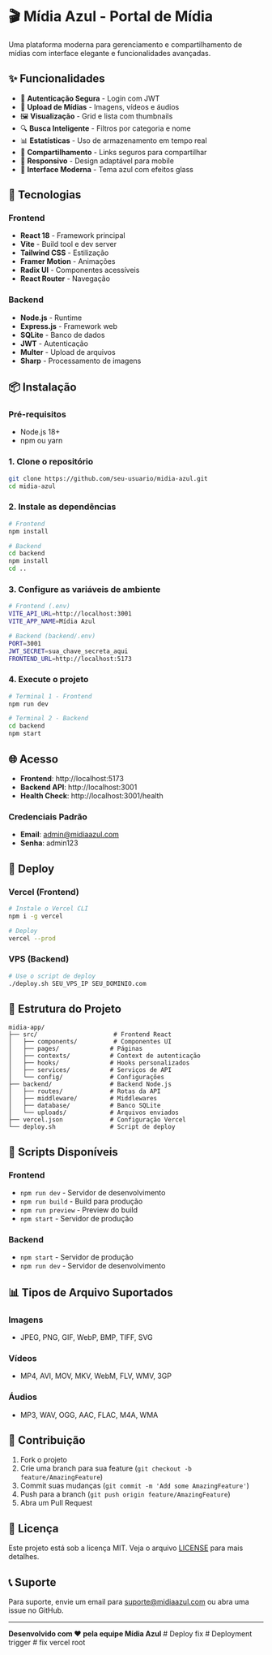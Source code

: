 # 🎬 Mídia Azul - Portal de Mídia

Uma plataforma moderna para gerenciamento e compartilhamento de mídias com interface elegante e funcionalidades avançadas.

## ✨ Funcionalidades

- 🔐 **Autenticação Segura** - Login com JWT
- 📁 **Upload de Mídias** - Imagens, vídeos e áudios
- 🖼️ **Visualização** - Grid e lista com thumbnails
- 🔍 **Busca Inteligente** - Filtros por categoria e nome
- 📊 **Estatísticas** - Uso de armazenamento em tempo real
- 🔗 **Compartilhamento** - Links seguros para compartilhar
- 📱 **Responsivo** - Design adaptável para mobile
- 🎨 **Interface Moderna** - Tema azul com efeitos glass

## 🚀 Tecnologias

### Frontend
- **React 18** - Framework principal
- **Vite** - Build tool e dev server
- **Tailwind CSS** - Estilização
- **Framer Motion** - Animações
- **Radix UI** - Componentes acessíveis
- **React Router** - Navegação

### Backend
- **Node.js** - Runtime
- **Express.js** - Framework web
- **SQLite** - Banco de dados
- **JWT** - Autenticação
- **Multer** - Upload de arquivos
- **Sharp** - Processamento de imagens

## 📦 Instalação

### Pré-requisitos
- Node.js 18+
- npm ou yarn

### 1. Clone o repositório
```bash
git clone https://github.com/seu-usuario/midia-azul.git
cd midia-azul
```

### 2. Instale as dependências
```bash
# Frontend
npm install

# Backend
cd backend
npm install
cd ..
```

### 3. Configure as variáveis de ambiente
```bash
# Frontend (.env)
VITE_API_URL=http://localhost:3001
VITE_APP_NAME=Mídia Azul

# Backend (backend/.env)
PORT=3001
JWT_SECRET=sua_chave_secreta_aqui
FRONTEND_URL=http://localhost:5173
```

### 4. Execute o projeto
```bash
# Terminal 1 - Frontend
npm run dev

# Terminal 2 - Backend
cd backend
npm start
```

## 🌐 Acesso

- **Frontend**: http://localhost:5173
- **Backend API**: http://localhost:3001
- **Health Check**: http://localhost:3001/health

### Credenciais Padrão
- **Email**: admin@midiaazul.com
- **Senha**: admin123

## 🚀 Deploy

### Vercel (Frontend)
```bash
# Instale o Vercel CLI
npm i -g vercel

# Deploy
vercel --prod
```

### VPS (Backend)
```bash
# Use o script de deploy
./deploy.sh SEU_VPS_IP SEU_DOMINIO.com
```

## 📁 Estrutura do Projeto

```
midia-app/
├── src/                     # Frontend React
│   ├── components/          # Componentes UI
│   ├── pages/              # Páginas
│   ├── contexts/           # Context de autenticação
│   ├── hooks/              # Hooks personalizados
│   ├── services/           # Serviços de API
│   └── config/             # Configurações
├── backend/                # Backend Node.js
│   ├── routes/             # Rotas da API
│   ├── middleware/         # Middlewares
│   ├── database/           # Banco SQLite
│   └── uploads/            # Arquivos enviados
├── vercel.json             # Configuração Vercel
└── deploy.sh               # Script de deploy
```

## 🔧 Scripts Disponíveis

### Frontend
- `npm run dev` - Servidor de desenvolvimento
- `npm run build` - Build para produção
- `npm run preview` - Preview do build
- `npm start` - Servidor de produção

### Backend
- `npm start` - Servidor de produção
- `npm run dev` - Servidor de desenvolvimento

## 📊 Tipos de Arquivo Suportados

### Imagens
- JPEG, PNG, GIF, WebP, BMP, TIFF, SVG

### Vídeos
- MP4, AVI, MOV, MKV, WebM, FLV, WMV, 3GP

### Áudios
- MP3, WAV, OGG, AAC, FLAC, M4A, WMA

## 🤝 Contribuição

1. Fork o projeto
2. Crie uma branch para sua feature (`git checkout -b feature/AmazingFeature`)
3. Commit suas mudanças (`git commit -m 'Add some AmazingFeature'`)
4. Push para a branch (`git push origin feature/AmazingFeature`)
5. Abra um Pull Request

## 📄 Licença

Este projeto está sob a licença MIT. Veja o arquivo [LICENSE](LICENSE) para mais detalhes.

## 📞 Suporte

Para suporte, envie um email para suporte@midiaazul.com ou abra uma issue no GitHub.

---

**Desenvolvido com ❤️ pela equipe Mídia Azul**
#   D e p l o y   f i x  
 #   D e p l o y m e n t   t r i g g e r  
 #   f i x   v e r c e l   r o o t  
 